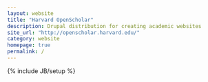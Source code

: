 ```yaml
---
layout: website
title: "Harvard OpenScholar"
description: Drupal distribution for creating academic websites
site_url: "http://openscholar.harvard.edu/"
category: website
homepage: true
permalink: /
---
```

{% include JB/setup %}
